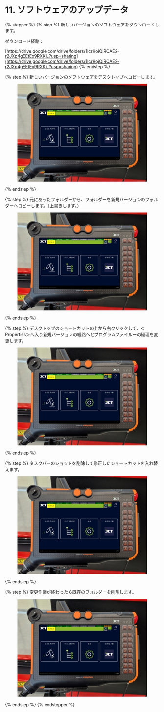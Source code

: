 # 11. ソフトウェアのアップデータ

{% stepper %}
{% step %}
新しいバージョンのソフトウェアをダウンロードします。

ダウンロード経路：

[https://drive.google.com/drive/folders/1IcrHojQlRCAE2-r2JXp4gEEtEx9RXKiL?usp=sharing](https://drive.google.com/drive/folders/1IcrHojQlRCAE2-r2JXp4gEEtEx9RXKiL?usp=sharing)
{% endstep %}

{% step %}
新しいバージョンのソフトウェアをデスクトップへコピーします。

<figure><img src="images/jp/chapter5/section5.1.1.jpg" alt=""><figcaption></figcaption></figure>
{% endstep %}

{% step %}
元にあったフォルダーから、フォルダーを新規バージョンのフォルダーへコピーします。（上書きします。）

<figure><img src="images/jp/chapter5/section5.1.1.jpg" alt=""><figcaption></figcaption></figure>
{% endstep %}

{% step %}
デスクトップのショートカットの上から右クリックして、＜Properties＞へ入り新規バージョンの経路へとプログラムファイルーの経理を変更します。

<figure><img src="images/jp/chapter5/section5.1.1.jpg" alt=""><figcaption></figcaption></figure>
{% endstep %}

{% step %}
タスクバーのショットを削除して修正したショートカットを入れ替えます。

<figure><img src="images/jp/chapter5/section5.1.1.jpg" alt=""><figcaption></figcaption></figure>
{% endstep %}

{% step %}
変更作業が終わったら既存のフォルダーを削除します。

<figure><img src="images/jp/chapter5/section5.1.1.jpg" alt=""><figcaption></figcaption></figure>
{% endstep %}
{% endstepper %}
